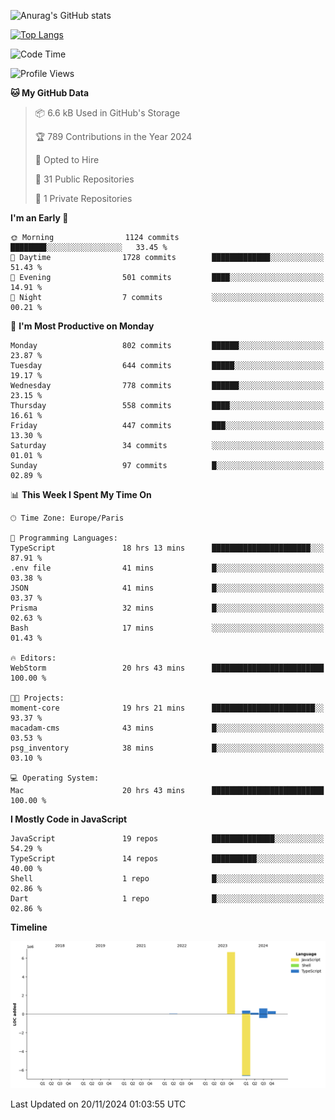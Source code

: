 ![Anurag's GitHub stats](https://github-readme-stats.vercel.app/api?username=sufiane&theme=dark&show_icons=true&count_private=true)


[![Top Langs](https://github-readme-stats.vercel.app/api/top-langs/?username=sufiane&layout=compact)](https://github.com/anuraghazra/github-readme-stats)

<!--START_SECTION:waka-->
![Code Time](http://img.shields.io/badge/Code%20Time-1%2C453%20hrs%2036%20mins-blue)

![Profile Views](http://img.shields.io/badge/Profile%20Views-0-blue)

**🐱 My GitHub Data** 

> 📦 6.6 kB Used in GitHub's Storage 
 > 
> 🏆 789 Contributions in the Year 2024
 > 
> 💼 Opted to Hire
 > 
> 📜 31 Public Repositories 
 > 
> 🔑 1 Private Repositories 
 > 
**I'm an Early 🐤** 

```text
🌞 Morning                1124 commits        ████████░░░░░░░░░░░░░░░░░   33.45 % 
🌆 Daytime                1728 commits        █████████████░░░░░░░░░░░░   51.43 % 
🌃 Evening                501 commits         ████░░░░░░░░░░░░░░░░░░░░░   14.91 % 
🌙 Night                  7 commits           ░░░░░░░░░░░░░░░░░░░░░░░░░   00.21 % 
```
📅 **I'm Most Productive on Monday** 

```text
Monday                   802 commits         ██████░░░░░░░░░░░░░░░░░░░   23.87 % 
Tuesday                  644 commits         █████░░░░░░░░░░░░░░░░░░░░   19.17 % 
Wednesday                778 commits         ██████░░░░░░░░░░░░░░░░░░░   23.15 % 
Thursday                 558 commits         ████░░░░░░░░░░░░░░░░░░░░░   16.61 % 
Friday                   447 commits         ███░░░░░░░░░░░░░░░░░░░░░░   13.30 % 
Saturday                 34 commits          ░░░░░░░░░░░░░░░░░░░░░░░░░   01.01 % 
Sunday                   97 commits          █░░░░░░░░░░░░░░░░░░░░░░░░   02.89 % 
```


📊 **This Week I Spent My Time On** 

```text
🕑︎ Time Zone: Europe/Paris

💬 Programming Languages: 
TypeScript               18 hrs 13 mins      ██████████████████████░░░   87.91 % 
.env file                41 mins             █░░░░░░░░░░░░░░░░░░░░░░░░   03.38 % 
JSON                     41 mins             █░░░░░░░░░░░░░░░░░░░░░░░░   03.37 % 
Prisma                   32 mins             █░░░░░░░░░░░░░░░░░░░░░░░░   02.63 % 
Bash                     17 mins             ░░░░░░░░░░░░░░░░░░░░░░░░░   01.43 % 

🔥 Editors: 
WebStorm                 20 hrs 43 mins      █████████████████████████   100.00 % 

🐱‍💻 Projects: 
moment-core              19 hrs 21 mins      ███████████████████████░░   93.37 % 
macadam-cms              43 mins             █░░░░░░░░░░░░░░░░░░░░░░░░   03.53 % 
psg_inventory            38 mins             █░░░░░░░░░░░░░░░░░░░░░░░░   03.10 % 

💻 Operating System: 
Mac                      20 hrs 43 mins      █████████████████████████   100.00 % 
```

**I Mostly Code in JavaScript** 

```text
JavaScript               19 repos            ██████████████░░░░░░░░░░░   54.29 % 
TypeScript               14 repos            ██████████░░░░░░░░░░░░░░░   40.00 % 
Shell                    1 repo              █░░░░░░░░░░░░░░░░░░░░░░░░   02.86 % 
Dart                     1 repo              █░░░░░░░░░░░░░░░░░░░░░░░░   02.86 % 
```



**Timeline**

![Lines of Code chart](https://raw.githubusercontent.com/Sufiane/Sufiane/main/assets/bar_graph.png)


 Last Updated on 20/11/2024 01:03:55 UTC
<!--END_SECTION:waka-->


<!--
**Sufiane/sufiane** is a ✨ _special_ ✨ repository because its `README.md` (this file) appears on your GitHub profile.

Here are some ideas to get you started:

- 🔭 I’m currently working on ...
- 🌱 I’m currently learning ...
- 👯 I’m looking to collaborate on ...
- 🤔 I’m looking for help with ...
- 💬 Ask me about ...
- 📫 How to reach me: ...
- 😄 Pronouns: ...
- ⚡ Fun fact: ...
-->

